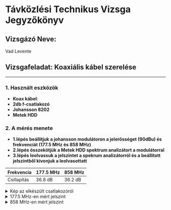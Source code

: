 # Távközlési Technikus Vizsga Jegyzőkönyv

## Vizsgázó Neve:
Vad Levente

## Vizsgafeladat: Koaxiális kábel szerelése

---

### 1. Használt eszközök

- **Koax kábel**: 
- **2db f-csatlakozó** 
- **Johansson 8202**
- **Metek HDD**

### 2. A mérés menete 

- **1.lépés beállítjuk a johansson modulátoron a jelerősséget (90dBu) és frekvenciát (177.5 MHz és 858 MHz)**<br>
- **2.lépés összekötjük a Metek HDD spektrum analizátort a modulátorral** <br>
- **3.lépés leolvassuk a jelszintet a spekrum analizátorról és a beállított jelszintből kivonjuk a leolvasottatt**<br>


| Frekvencia      | 177.5 MHz      | 858 MHz      | 
|-----------------|----------------|--------------|
| Csillapítás     | 36.8 dB        | 36.2 dB      |


<details>
   <summary>Kép az elkészült csatlakozóról</summary>

   !<img src="https://github.com/VLevente0/meresi-jegyzokonyvek/blob/21de594e39f555c50dcd4405d277414feca7d7bd/main/kepek/koaxmeres/koax.jpg" height="300">

</details>


<details>
   <summary>177.5 MHz-en mért jelszint</summary>

   ![SSID beállítása](https://github.com/VLevente0/meresi-jegyzokonyvek/blob/d55008dad65f3f7e0ee65101028dff028a0becd6/main/kepek/koaxmeres/177mhz.jpg)

</details>

<details>
   <summary>858 MHz-en mért jelszint</summary>

   ![SSID beállítása](https://github.com/VLevente0/meresi-jegyzokonyvek/blob/d55008dad65f3f7e0ee65101028dff028a0becd6/main/kepek/koaxmeres/858mhz.jpg)

</details>